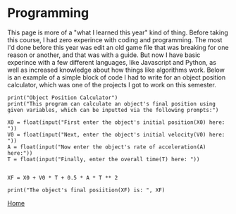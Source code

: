# Programming 
This page is more of a "what I learned this year" kind of thing. Before taking this course, I had zero experince with coding and programming. The most I'd done before this year was edit an old game file that was breaking for one reason or another, and that was with a guide. But now I have basic experince with a few different languages, like Javascript and Python, as well as increased knowledge about how things like algorithms work. Below is an example of a simple block of code I had to write for an object position calculator, which was one of the projects I got to work on this semester. 

```
print("Object Position Calculator")
print("This program can calculate an object's final position using given variables, which can be inputted via the following prompts:")

X0 = float(input("First enter the object's initial position(X0) here: "))
V0 = float(input("Next, enter the object's initial velocity(V0) here: "))
A = float(input("Now enter the object's rate of acceleration(A) here:"))
T = float(input("Finally, enter the overall time(T) here: "))


XF = X0 + V0 * T + 0.5 * A * T ** 2
                
print("The object's final posiition(XF) is: ", XF)
```

[Home](https://github.com/Janderson022686/IT-Final-Project#hello)
